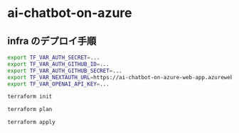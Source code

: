 # ai-chatbot-on-azure

## infra のデプロイ手順

```bash
export TF_VAR_AUTH_SECRET=...
export TF_VAR_AUTH_GITHUB_ID=...
export TF_VAR_AUTH_GITHUB_SECRET=...
export TF_VAR_NEXTAUTH_URL=https://ai-chatbot-on-azure-web-app.azurewebsites.net/
export TF_VAR_OPENAI_API_KEY=...

terraform init

terraform plan

terraform apply
```
